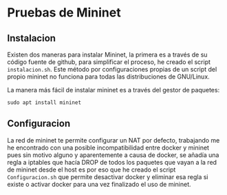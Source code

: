 # Pruebas de Mininet

## Instalacion
Existen dos maneras para instalar Mininet, la primera es a través de su código fuente de github, para simplificar el proceso, he creado el script `instalacion.sh`. Este método por configuraciones propias de un script del propio mininet no funciona para todas las distribuciones de GNU/Linux.

La manera más fácil de instalar mininet es a través del gestor de paquetes:

```
sudo apt install mininet
```

## Configuracion
La red de mininet te permite configurar un NAT por defecto, trabajando me he encontrado con una posible incompatibilidad entre docker y mininet pues sin motivo alguno y aparentemente a causa de docker, se añadía una regla a iptables que hacía DROP de todos los paquetes que vayan a la red de mininet desde el host es por eso que he creado el script `Configuracion.sh` que permite desactivar docker y eliminar esa regla si existe o activar docker para una vez finalizado el uso de mininet.
